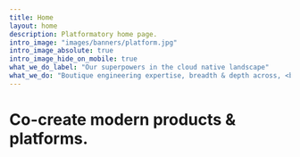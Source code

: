 ```yaml
---
title: Home
layout: home
description: Platformatory home page.
intro_image: "images/banners/platform.jpg"
intro_image_absolute: true
intro_image_hide_on_mobile: true
what_we_do_label: "Our superpowers in the cloud native landscape"
what_we_do: "Boutique engineering expertise, breadth & depth across, <br><strong>Hyperscale Data, Event Streaming, Machine Learning and API-based connectivity</strong>."
---
```


# Co-create modern products & platforms.
